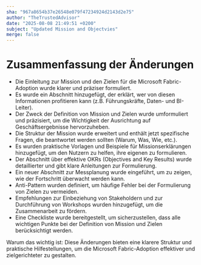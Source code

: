 ```yaml
---
sha: "967a8654b37e26548e079f47234924d2143d2e75"
author: "TheTrustedAdvisor"
date: "2025-08-08 21:49:51 +0200"
subject: "Updated Mission and Objectvies"
merge: false
---
```


# Zusammenfassung der Änderungen

- Die Einleitung zur Mission und den Zielen für die Microsoft Fabric-Adoption wurde klarer und präziser formuliert.
- Es wurde ein Abschnitt hinzugefügt, der erklärt, wer von diesen Informationen profitieren kann (z.B. Führungskräfte, Daten- und BI-Leiter).
- Der Zweck der Definition von Mission und Zielen wurde umformuliert und präzisiert, um die Wichtigkeit der Ausrichtung auf Geschäftsergebnisse hervorzuheben.
- Die Struktur der Mission wurde erweitert und enthält jetzt spezifische Fragen, die beantwortet werden sollten (Warum, Was, Wie, etc.).
- Es wurden praktische Vorlagen und Beispiele für Missionserklärungen hinzugefügt, um den Nutzern zu helfen, ihre eigenen zu formulieren.
- Der Abschnitt über effektive OKRs (Objectives and Key Results) wurde detaillierter und gibt klare Anleitungen zur Formulierung.
- Ein neuer Abschnitt zur Messplanung wurde eingeführt, um zu zeigen, wie der Fortschritt überwacht werden kann.
- Anti-Pattern wurden definiert, um häufige Fehler bei der Formulierung von Zielen zu vermeiden.
- Empfehlungen zur Einbeziehung von Stakeholdern und zur Durchführung von Workshops wurden hinzugefügt, um die Zusammenarbeit zu fördern.
- Eine Checkliste wurde bereitgestellt, um sicherzustellen, dass alle wichtigen Punkte bei der Definition von Mission und Zielen berücksichtigt werden.

Warum das wichtig ist: Diese Änderungen bieten eine klarere Struktur und praktische Hilfestellungen, um die Microsoft Fabric-Adoption effektiver und zielgerichteter zu gestalten.


